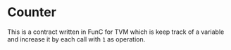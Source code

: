 # Counter

This is a contract written in FunC for TVM which is keep track of a variable and increase it by each call with `1` as operation.
